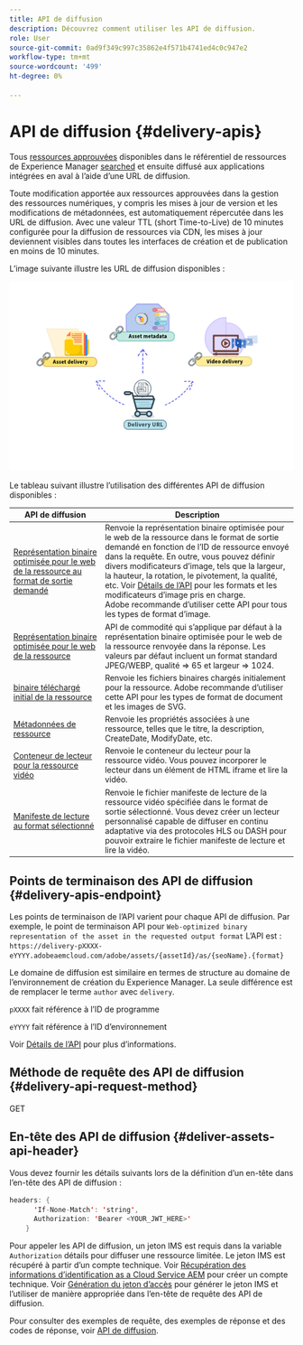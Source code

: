 ```yaml
---
title: API de diffusion
description: Découvrez comment utiliser les API de diffusion.
role: User
source-git-commit: 0ad9f349c997c35862e4f571b4741ed4c0c947e2
workflow-type: tm+mt
source-wordcount: '499'
ht-degree: 0%

---
```


# API de diffusion {#delivery-apis}

Tous [ressources approuvées](approved-assets.md) disponibles dans le référentiel de ressources de Experience Manager [searched](search-assets-api.md) et ensuite diffusé aux applications intégrées en aval à l’aide d’une URL de diffusion.

Toute modification apportée aux ressources approuvées dans la gestion des ressources numériques, y compris les mises à jour de version et les modifications de métadonnées, est automatiquement répercutée dans les URL de diffusion. Avec une valeur TTL (short Time-to-Live) de 10 minutes configurée pour la diffusion de ressources via CDN, les mises à jour deviennent visibles dans toutes les interfaces de création et de publication en moins de 10 minutes.

L’image suivante illustre les URL de diffusion disponibles :

![API de diffusion](assets/delivery-url.png)

Le tableau suivant illustre l’utilisation des différentes API de diffusion disponibles :

| API de diffusion | Description |
|---|---|
| [Représentation binaire optimisée pour le web de la ressource au format de sortie demandé](https://adobe-aem-assets-delivery-experimental.redoc.ly/#operation/getAssetSeoFormat) | Renvoie la représentation binaire optimisée pour le web de la ressource dans le format de sortie demandé en fonction de l’ID de ressource envoyé dans la requête. En outre, vous pouvez définir divers modificateurs d’image, tels que la largeur, la hauteur, la rotation, le pivotement, la qualité, etc. Voir [Détails de l’API](https://adobe-aem-assets-delivery-experimental.redoc.ly/#operation/getAssetSeoFormat) pour les formats et les modificateurs d’image pris en charge.<br>Adobe recommande d’utiliser cette API pour tous les types de format d’image. |
| [Représentation binaire optimisée pour le web de la ressource](https://adobe-aem-assets-delivery-experimental.redoc.ly/#operation/getAsset) | API de commodité qui s’applique par défaut à la représentation binaire optimisée pour le web de la ressource renvoyée dans la réponse. Les valeurs par défaut incluent un format standard JPEG/WEBP, qualité => 65 et largeur => 1024. |
| [binaire téléchargé initial de la ressource](https://adobe-aem-assets-delivery-experimental.redoc.ly/#operation/getAssetOriginal) | Renvoie les fichiers binaires chargés initialement pour la ressource. Adobe recommande d’utiliser cette API pour les types de format de document et les images de SVG. |
| [Métadonnées de ressource](https://adobe-aem-assets-delivery-experimental.redoc.ly/#operation/getAssetMetadata) | Renvoie les propriétés associées à une ressource, telles que le titre, la description, CreateDate, ModifyDate, etc. |
| [Conteneur de lecteur pour la ressource vidéo](https://adobe-aem-assets-delivery-experimental.redoc.ly/#operation/videoPlayerDelivery) | Renvoie le conteneur du lecteur pour la ressource vidéo. Vous pouvez incorporer le lecteur dans un élément de HTML iframe et lire la vidéo. |
| [Manifeste de lecture au format sélectionné](https://adobe-aem-assets-delivery-experimental.redoc.ly/#operation/videoManifestDelivery) | Renvoie le fichier manifeste de lecture de la ressource vidéo spécifiée dans le format de sortie sélectionné. Vous devez créer un lecteur personnalisé capable de diffuser en continu adaptative via des protocoles HLS ou DASH pour pouvoir extraire le fichier manifeste de lecture et lire la vidéo. |

## Points de terminaison des API de diffusion {#delivery-apis-endpoint}

Les points de terminaison de l’API varient pour chaque API de diffusion. Par exemple, le point de terminaison API pour `Web-optimized binary representation of the asset in the requested output format` L’API est :
`https://delivery-pXXXX-eYYYY.adobeaemcloud.com/adobe/assets/{assetId}/as/{seoName}.{format}`

Le domaine de diffusion est similaire en termes de structure au domaine de l’environnement de création du Experience Manager. La seule différence est de remplacer le terme `author` avec `delivery`.

`pXXXX` fait référence à l’ID de programme

`eYYYY` fait référence à l’ID d’environnement

Voir [Détails de l’API](https://adobe-aem-assets-delivery-experimental.redoc.ly/#tag/Assets) pour plus d’informations.

## Méthode de requête des API de diffusion {#delivery-api-request-method}

GET

## En-tête des API de diffusion {#deliver-assets-api-header}

Vous devez fournir les détails suivants lors de la définition d’un en-tête dans l’en-tête des API de diffusion :

```java
headers: {
      'If-None-Match': 'string',
      Authorization: 'Bearer <YOUR_JWT_HERE>'
    }
```

Pour appeler les API de diffusion, un jeton IMS est requis dans la variable `Authorization` détails pour diffuser une ressource limitée. Le jeton IMS est récupéré à partir d’un compte technique. Voir [Récupération des informations d’identification as a Cloud Service AEM](https://experienceleague.adobe.com/docs/experience-manager-cloud-service/content/implementing/developing/generating-access-tokens-for-server-side-apis.html?lang=en#fetch-the-aem-as-a-cloud-service-credentials) pour créer un compte technique. Voir [Génération du jeton d’accès](https://experienceleague.adobe.com/docs/experience-manager-cloud-service/content/implementing/developing/generating-access-tokens-for-server-side-apis.html?lang=en#generating-the-access-token) pour générer le jeton IMS et l’utiliser de manière appropriée dans l’en-tête de requête des API de diffusion.

Pour consulter des exemples de requête, des exemples de réponse et des codes de réponse, voir [API de diffusion](https://adobe-aem-assets-delivery-experimental.redoc.ly/#operation/getAssetSeoFormat).


